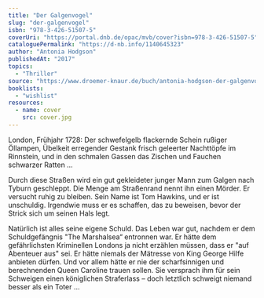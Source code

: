 ```yaml
---
title: "Der Galgenvogel"
slug: "der-galgenvogel"
isbn: "978-3-426-51507-5"
coverUri: "https://portal.dnb.de/opac/mvb/cover?isbn=978-3-426-51507-5"
cataloguePermalink: "https://d-nb.info/1140645323"
author: "Antonia Hodgson"
publishedAt: "2017"
topics:
  - "Thriller"
source: "https://www.droemer-knaur.de/buch/antonia-hodgson-der-galgenvogel-9783426515075"
booklists:
  - "wishlist"
resources:
  - name: cover
    src: cover.jpg
---
```

London, Frühjahr 1728: Der schwefelgelb flackernde Schein rußiger Öllampen, 
Übelkeit erregender Gestank frisch geleerter Nachttöpfe im Rinnstein, und in 
den schmalen Gassen das Zischen und Fauchen schwarzer Ratten …

Durch diese Straßen wird ein gut gekleideter junger Mann zum Galgen nach 
Tyburn geschleppt. Die Menge am Straßenrand nennt ihn einen Mörder. Er 
versucht ruhig zu bleiben. Sein Name ist Tom Hawkins, und er ist unschuldig. 
Irgendwie muss er es schaffen, das zu beweisen, bevor der Strick sich um 
seinen Hals legt.

Natürlich ist alles seine eigene Schuld. Das Leben war gut, nachdem er dem 
Schuldgefängnis "The Marshalsea“ entronnen war. Er hätte dem gefährlichsten 
Kriminellen Londons ja nicht erzählen müssen, dass er "auf Abenteuer aus" sei. 
Er hätte niemals der Mätresse von King George Hilfe anbieten dürfen. Und vor 
allem hätte er nie der scharfsinnigen und berechnenden Queen Caroline trauen 
sollen. Sie versprach ihm für sein Schweigen einen königlichen Straferlass – 
doch letztlich schweigt niemand besser als ein Toter …